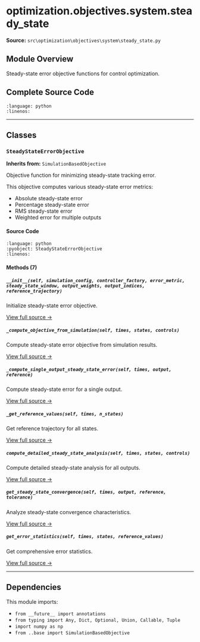 # optimization.objectives.system.steady_state

**Source:** `src\optimization\objectives\system\steady_state.py`

## Module Overview

Steady-state error objective functions for control optimization.

## Complete Source Code

```{literalinclude} ../../../src/optimization/objectives/system/steady_state.py
:language: python
:linenos:
```

---

## Classes

### `SteadyStateErrorObjective`

**Inherits from:** `SimulationBasedObjective`

Objective function for minimizing steady-state tracking error.

This objective computes various steady-state error metrics:
- Absolute steady-state error
- Percentage steady-state error
- RMS steady-state error
- Weighted error for multiple outputs

#### Source Code

```{literalinclude} ../../../src/optimization/objectives/system/steady_state.py
:language: python
:pyobject: SteadyStateErrorObjective
:linenos:
```

#### Methods (7)

##### `__init__(self, simulation_config, controller_factory, error_metric, steady_state_window, output_weights, output_indices, reference_trajectory)`

Initialize steady-state error objective.

[View full source →](#method-steadystateerrorobjective-__init__)

##### `_compute_objective_from_simulation(self, times, states, controls)`

Compute steady-state error objective from simulation results.

[View full source →](#method-steadystateerrorobjective-_compute_objective_from_simulation)

##### `_compute_single_output_steady_state_error(self, times, output, reference)`

Compute steady-state error for a single output.

[View full source →](#method-steadystateerrorobjective-_compute_single_output_steady_state_error)

##### `_get_reference_values(self, times, n_states)`

Get reference trajectory for all states.

[View full source →](#method-steadystateerrorobjective-_get_reference_values)

##### `compute_detailed_steady_state_analysis(self, times, states, controls)`

Compute detailed steady-state analysis for all outputs.

[View full source →](#method-steadystateerrorobjective-compute_detailed_steady_state_analysis)

##### `get_steady_state_convergence(self, times, output, reference, tolerance)`

Analyze steady-state convergence characteristics.

[View full source →](#method-steadystateerrorobjective-get_steady_state_convergence)

##### `get_error_statistics(self, times, states, reference_values)`

Get comprehensive error statistics.

[View full source →](#method-steadystateerrorobjective-get_error_statistics)

---

## Dependencies

This module imports:

- `from __future__ import annotations`
- `from typing import Any, Dict, Optional, Union, Callable, Tuple`
- `import numpy as np`
- `from ..base import SimulationBasedObjective`
